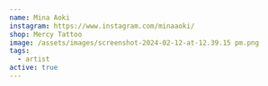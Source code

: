```yaml
---
name: Mina Aoki
instagram: https://www.instagram.com/minaaoki/
shop: Mercy Tattoo
image: /assets/images/screenshot-2024-02-12-at-12.39.15 pm.png
tags:
  - artist
active: true
---
```

